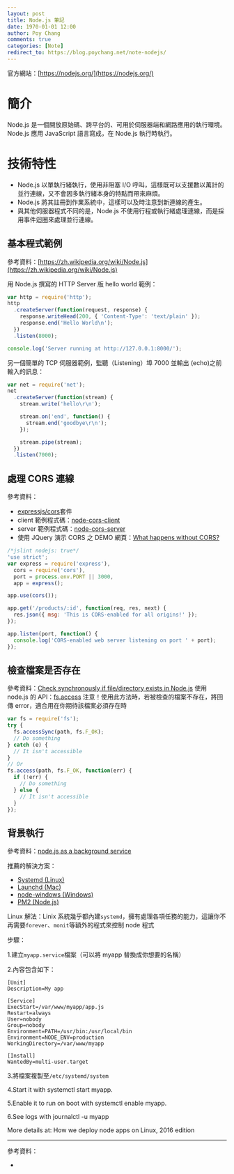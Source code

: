 ```yaml
---
layout: post
title: Node.js 筆記
date: 1970-01-01 12:00
author: Poy Chang
comments: true
categories: [Note]
redirect_to: https://blog.poychang.net/note-nodejs/
---
```


官方網站：[https://nodejs.org/](https://nodejs.org/)

# 簡介

Node.js 是一個開放原始碼、跨平台的、可用於伺服器端和網路應用的執行環境。Node.js 應用 JavaScript 語言寫成，在 Node.js 執行時執行。

# 技術特性

- Node.js 以單執行緒執行，使用非阻塞 I/O 呼叫，這樣既可以支援數以萬計的並行連線，又不會因多執行緒本身的特點而帶來麻煩。
- Node.js 將其註冊到作業系統中，這樣可以及時注意到新連線的產生。
- 與其他伺服器程式不同的是，Node.js 不使用行程或執行緒處理連線，而是採用事件迴圈來處理並行連線。

## 基本程式範例

參考資料：[https://zh.wikipedia.org/wiki/Node.js](https://zh.wikipedia.org/wiki/Node.js)

用 Node.js 撰寫的 HTTP Server 版 hello world 範例：

```javascript
var http = require('http');
http
  .createServer(function(request, response) {
    response.writeHead(200, { 'Content-Type': 'text/plain' });
    response.end('Hello World\n');
  })
  .listen(8000);

console.log('Server running at http://127.0.0.1:8000/');
```

另一個簡單的 TCP 伺服器範例，監聽（Listening）埠 7000 並輸出 (echo)之前輸入的訊息：

```javascript
var net = require('net');
net
  .createServer(function(stream) {
    stream.write('hello\r\n');

    stream.on('end', function() {
      stream.end('goodbye\r\n');
    });

    stream.pipe(stream);
  })
  .listen(7000);
```

## 處理 CORS 連線

參考資料：

- [expressjs/cors](https://github.com/expressjs/cors)套件
- client 範例程式碼：[node-cors-client](https://github.com/TroyGoode/node-cors-client)
- server 範例程式碼：[node-cors-server](https://github.com/TroyGoode/node-cors-server)
- 使用 JQuery 演示 CORS 之 DEMO 網頁：[What happens without CORS?](http://node-cors-client.herokuapp.com/)

```javascript
/*jslint nodejs: true*/
'use strict';
var express = require('express'),
  cors = require('cors'),
  port = process.env.PORT || 3000,
  app = express();

app.use(cors());

app.get('/products/:id', function(req, res, next) {
  res.json({ msg: 'This is CORS-enabled for all origins!' });
});

app.listen(port, function() {
  console.log('CORS-enabled web server listening on port ' + port);
});
```

## 檢查檔案是否存在

參考資料：[Check synchronously if file/directory exists in Node.js](http://stackoverflow.com/questions/4482686/check-synchronously-if-file-directory-exists-in-node-js)
使用 node.js 的 API：[fs.access](https://nodejs.org/api/fs.html#fs_fs_access_path_mode_callback)
注意！使用此方法時，若被檢查的檔案不存在，將回傳 error，適合用在你期待該檔案必須存在時

```javascript
var fs = require('fs');
try {
  fs.accessSync(path, fs.F_OK);
  // Do something
} catch (e) {
  // It isn't accessible
}
// Or
fs.access(path, fs.F_OK, function(err) {
  if (!err) {
    // Do something
  } else {
    // It isn't accessible
  }
});
```

## 背景執行

參考資料：[node.js as a background service](http://stackoverflow.com/questions/4018154/node-js-as-a-background-service)

推薦的解決方案：

- [Systemd (Linux)](http://stackoverflow.com/a/29042953/339122)
- [Launchd (Mac)](http://stackoverflow.com/a/25998406/339122)
- [node-windows (Windows)](http://stackoverflow.com/a/15616912/339122)
- [PM2 (Node.js)](http://stackoverflow.com/a/17005935/339122)

Linux 解法：Linix 系統幾乎都內建`systemd`，擁有處理各項任務的能力，這讓你不再需要`forever`、`monit`等額外的程式來控制 node 程式

步驟：

1.建立`myapp.service`檔案（可以將 myapp 替換成你想要的名稱）

2.內容包含如下：

```
[Unit]
Description=My app

[Service]
ExecStart=/var/www/myapp/app.js
Restart=always
User=nobody
Group=nobody
Environment=PATH=/usr/bin:/usr/local/bin
Environment=NODE_ENV=production
WorkingDirectory=/var/www/myapp

[Install]
WantedBy=multi-user.target
```

3.將檔案複製至`/etc/systemd/system`

4.Start it with systemctl start myapp.

5.Enable it to run on boot with systemctl enable myapp.

6.See logs with journalctl -u myapp

More details at: How we deploy node apps on Linux, 2016 edition

---

參考資料：

- []()
